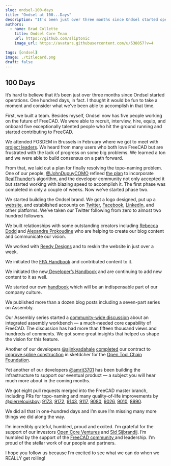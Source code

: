 ```yaml
---
slug: ondsel-100-days
title: "Ondsel at 100...Days"
description: "It’s been just over three months since Ondsel started operations. Let's take a moment and consider what we’ve been able to accomplish so far."
authors:
  - name: Brad Collette
    title: Ondsel Core Team
    url: https://github.com/sliptonic
    image_url: https://avatars.githubusercontent.com/u/538057?v=4

tags: [ondsel]
image: ./titlecard.png
draft: false
---
```


## 100 Days

It’s hard to believe that it’s been just over three months since Ondsel started operations.  One hundred days, in fact.  I thought it would be fun to take a moment and consider what we’ve been able to accomplish in that time.

First, we built a team.  Besides myself, Ondsel now has five people working on the future of FreeCAD.  We were able to recruit, interview, hire, equip, and onboard five exceptionally talented people who hit the ground running and started contributing to FreeCAD.

We attended FOSDEM in Brussels in February where we got to meet with [project leaders](https://fpa.freecad.org/).  We heard from many users who both love FreeCAD but are frustrated with the lack of progress on some big problems.  We learned a ton and we were able to build consensus on a path forward.

From that, we laid out a plan for finally resolving the topo-naming problem.  One of our people, [@JohnDupuyCOMO](https://twitter.com/JohnDupuyCOMO) refined [the plan](https://github.com/FreeCAD/FreeCAD/issues/8432) to incorporate [RealThunder](https://twitter.com/RealThunder12)’s algorithm, and the developer community not only accepted it but started working with blazing speed to accomplish it.  The first phase was completed in only a couple of weeks.  Now we’ve started phase two.

We started building the Ondsel brand.  We got a logo designed, put up a [website](https://ondsel.com/), and established accounts on [Twitter](https://twitter.com/ondsel), [Facebook](https://www.facebook.com/ondsel), [LinkedIn](https://www.linkedin.com/company/ondsel/), and other platforms.  We’ve taken our Twitter following from zero to almost two hundred followers.

We built relationships with some outstanding creators including [Rebecca Dodd](https://twitter.com/Basement_Office) and [Alexandre Prokoudine](https://twitter.com/lgworld) who are helping to create our blog content and communicate our vision.  

We worked with [Reedy Designs](https://reedydesigns.com/) and to reskin the website in just over a week.

We initiated the [FPA Handbook](https://fpa.freecad.org/handbook/) and contributed content to it.

We initiated the new[ Developer’s Handbook](https://freecad.github.io/DevelopersHandbook/) and are continuing to add new content to it as well.

We started our own [handbook](https://ondsel.com/docs/handbook) which will be an indispensable part of our company culture.

We published more than a dozen blog posts including a seven-part series on Assembly.

Our Assembly series started a [community-wide discussion](https://forum.freecad.org/viewtopic.php?t=76799) about an integrated assembly workbench — a much-needed core capability of FreeCAD.  The discussion has had more than fifteen thousand views and hundreds of comments.  We got some great insights that helped us shape the vision for this feature.

Another of our developers [@ajinkyadahale](https://twitter.com/ajinkyapdahale) [completed](https://github.com/FreeCAD/FreeCAD/pull/8530) our contract to [improve spline construction](https://forum.freecad.org/viewtopic.php?t=75950) in sketdcher for the [Open Tool Chain Foundation](https://floss.social/@opentoolchain).

Yet another of our developers [@amrit3701](https://twitter.com/amrit3701) has been building the infrastructure to support our eventual product — a subject you will hear much more about in the coming months.

We got eight pull requests merged into the FreeCAD master branch, including PRs for topo-naming and many quality-of-life improvements by [@pierrelouisboy](https://twitter.com/pierrelouisboy): [9173](https://github.com/FreeCAD/FreeCAD/pull/9173), [9172](https://github.com/FreeCAD/FreeCAD/pull/9172), [9143](https://github.com/FreeCAD/FreeCAD/pull/9143), [9117](https://github.com/FreeCAD/FreeCAD/pull/9117), [9080](https://github.com/FreeCAD/FreeCAD/pull/9080), [9026](https://github.com/FreeCAD/FreeCAD/pull/9026), [9010](https://github.com/FreeCAD/FreeCAD/pull/9010), [8990](https://github.com/FreeCAD/FreeCAD/pull/8990).

We did all that in one-hundred days and I’m sure I’m missing many more things we did along the way.

I’m incredibly grateful, humbled, proud and excited.  I’m grateful for the support of our investors [Open Core Ventures](https://twitter.com/OpenCoreVenture) and [Sid Sijbrandij](https://twitter.com/sytses).  I’m humbled by the support of the [FreeCAD community ](https://twitter.com/freecadnews)and leadership.  I’m proud of the stellar work of our people and partners.  

I hope you follow us because I’m excited to see what we can do when we REALLY get rolling!


